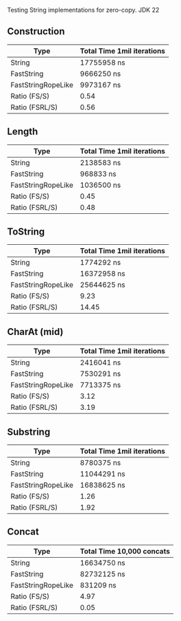 Testing String implementations for zero-copy. JDK 22

## Construction

| Type               | Total Time 1mil iterations |
|--------------------|----------------------------|
| String             | 17755958 ns                |
| FastString         | 9666250 ns                 |
| FastStringRopeLike | 9973167 ns                 |
| Ratio (FS/S)       | 0.54                       |
| Ratio (FSRL/S)     | 0.56                       |

## Length

| Type               | Total Time 1mil iterations |
|--------------------|----------------------------|
| String             | 2138583 ns                 |
| FastString         | 968833 ns                  |
| FastStringRopeLike | 1036500 ns                 |
| Ratio (FS/S)       | 0.45                       |
| Ratio (FSRL/S)     | 0.48                       |

## ToString

| Type               | Total Time 1mil iterations |
|--------------------|----------------------------|
| String             | 1774292 ns                 |
| FastString         | 16372958 ns                |
| FastStringRopeLike | 25644625 ns                |
| Ratio (FS/S)       | 9.23                       |
| Ratio (FSRL/S)     | 14.45                      |

## CharAt (mid)

| Type               | Total Time 1mil iterations |
|--------------------|----------------------------|
| String             | 2416041 ns                 |
| FastString         | 7530291 ns                 |
| FastStringRopeLike | 7713375 ns                 |
| Ratio (FS/S)       | 3.12                       |
| Ratio (FSRL/S)     | 3.19                       |

## Substring

| Type               | Total Time 1mil iterations |
|--------------------|----------------------------|
| String             | 8780375 ns                 |
| FastString         | 11044291 ns                |
| FastStringRopeLike | 16838625 ns                |
| Ratio (FS/S)       | 1.26                       |
| Ratio (FSRL/S)     | 1.92                       |

## Concat

| Type               | Total Time 10,000 concats |
|--------------------|---------------------------|
| String             | 16634750 ns               |
| FastString         | 82732125 ns               |
| FastStringRopeLike | 831209 ns                 |
| Ratio (FS/S)       | 4.97                      |
| Ratio (FSRL/S)     | 0.05                      |


 
